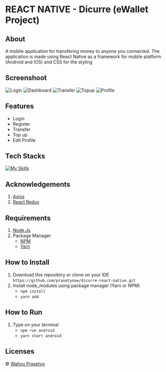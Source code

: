  # **REACT NATIVE - Dicurre (eWallet Project)**


 ## **About**

 A mobile application for transfering money to anyone you connected. The application is made using React Native as a framework for mobile platform (Android and IOS) and CSS for the styling

 ## **Screenshoot**

![Login](https://github.com/prasetyoow/dicurre-react-native/blob/master/screenshoot/login.png)
![Dashboard](https://github.com/prasetyoow/dicurre-react-native/blob/master/screenshoot/dashboard.png)
![Transfer](https://github.com/prasetyoow/dicurre-react-native/blob/master/screenshoot/transfer.png)
![Topup](https://github.com/prasetyoow/dicurre-react-native/blob/master/screenshoot/topup.png)
![Profile](https://github.com/prasetyoow/dicurre-react-native/blob/master/screenshoot/profile.png)

## **Features**

 * Login
 * Register
 * Transfer
 * Top up
 * Edit Profile

 ## **Tech Stacks**

[![My Skills](https://skills.thijs.gg/icons?i=javascript,react,css,&theme=light)](https://skills.thijs.gg)

## **Acknowledgements**
1. [Axios]()
2. [React Redux]()

## **Requirements**
1. [Node.Js](https://nodejs.org/en/ "Node Js")
2. Package Manager
    * [NPM](https://www.npmjs.com/ "NPM")
    * [Yarn](https://yarnpkg.com/ "Yarn")

## **How to Install**
1. Download this repository or clone on your IDE ```https://github.com/prasetyoow/dicurre-react-native.git```
2. Install node_modules using package manager (Yarn or NPM)
    * ```npm install```
    * ```yarn add```

## **How to Run**
1. Type on your terminal
    * ```npm run android```
    * ```yarn start android```

## **Licenses**
&copy;  [Wahyu Prasetyo](https://github.com/prasetyoow)